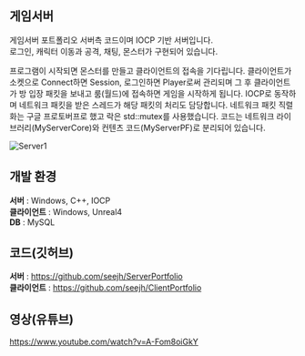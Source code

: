## 게임서버
게임서버 포트폴리오 서버측 코드이며 IOCP 기반 서버입니다. <br/>
로그인, 캐릭터 이동과 공격, 채팅, 몬스터가 구현되어 있습니다.<br/>

프로그램이 시작되면 몬스터를 만들고 클라이언트의 접속을 기다립니다. 클라이언트가 소켓으로 Connect하면 Session, 로그인하면 Player로써 관리되며
그 후 클라이언트가 방 입장 패킷을 보내고 룸(월드)에 접속하면 게임을 시작하게 됩니다.
IOCP로 동작하며 네트워크 패킷을 받은 스레드가 해당 패킷의 처리도 담당합니다. 
네트워크 패킷 직렬화는 구글 프로토버프로 했고 락은 std::mutex를 사용했습니다.
코드는 네트워크 라이브러리(MyServerCore)와 컨텐츠 코드(MyServerPF)로 분리되어 있습니다.

![Server1](https://github.com/seejh/ServerPortfolio/assets/152791315/4bde2fb8-6eac-4b08-b257-fd72a6bd58d1)

## 개발 환경
**서버** : Windows, C++, IOCP<br/>
**클라이언트** : Windows, Unreal4 <br/>
**DB** : MySQL<br/>

## 코드(깃허브)<br/>
**서버** : https://github.com/seejh/ServerPortfolio<br/>
**클라이언트** : https://github.com/seejh/ClientPortfolio<br/> 

## 영상(유튜브)<br/>
https://www.youtube.com/watch?v=A-Fom8oiGkY
